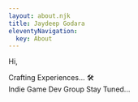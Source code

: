```yaml
---
layout: about.njk
title: Jaydeep Godara
eleventyNavigation:
  key: About 
---
```

Hi, 

Crafting Experiences... 🛠️        
Indie Game Dev Group 
Stay Tuned...